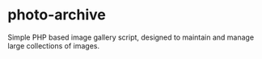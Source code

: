 # photo-archive
Simple PHP based image gallery script, designed to maintain and manage large collections of images.
